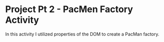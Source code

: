 # Project Pt 2 - PacMen Factory Activity
In this activity I utilized properties of the DOM to create a PacMan factory.